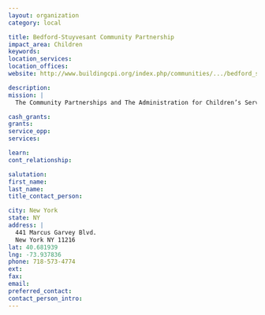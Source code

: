 ```yaml
---
layout: organization
category: local

title: Bedford-Stuyvesant Community Partnership
impact_area: Children
keywords: 
location_services: 
location_offices: 
website: http://www.buildingcpi.org/index.php/communities/.../bedford_stuyvesant/

description: 
mission: |
  The Community Partnerships and The Administration for Children’s Services (ACS) work hand-in-hand with local community groups, faith-based institutions, non-profits and individuals in New York City neighborhoods to build a safety net for children and families. The Community Partnerships work with ACS to promote child safety and strengthen the community’s ability to keep children safe and support families. One of the Partnerships’ chief tasks is to help recruit strong and loving foster families in their neighborhoods. When families need help – and when children need safe and loving foster homes – the Community Partnerships are there to help.

cash_grants: 
grants: 
service_opp: 
services: 

learn: 
cont_relationship: 

salutation: 
first_name: 
last_name: 
title_contact_person: 

city: New York
state: NY
address: |
  441 Marcus Garvey Blvd.  
  New York NY 11216
lat: 40.681939
lng: -73.937836
phone: 718-573-4774
ext: 
fax: 
email: 
preferred_contact: 
contact_person_intro: 
---
```

